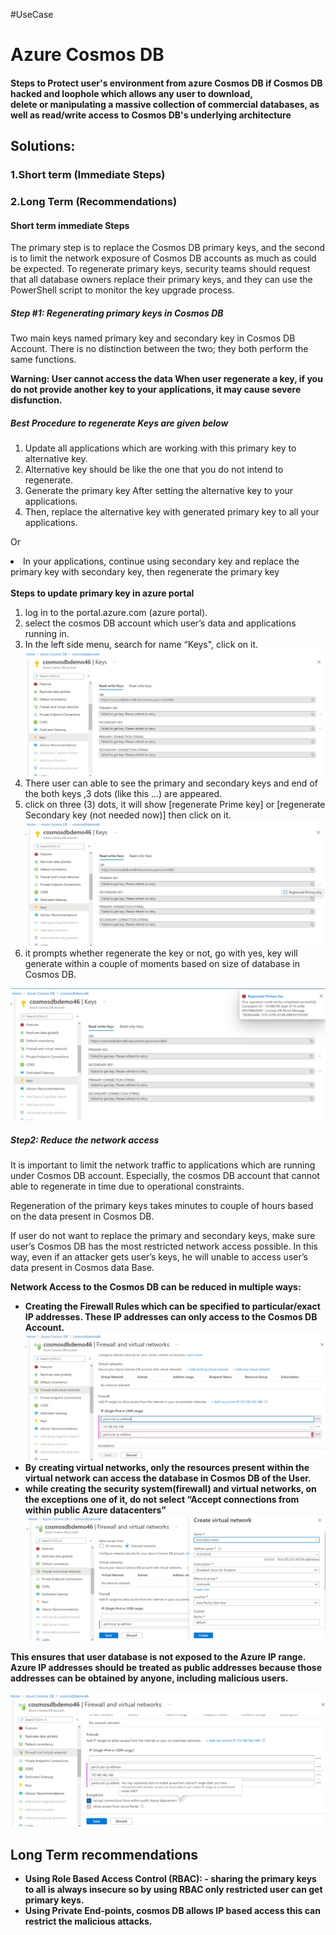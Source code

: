 #UseCase
<!DOCTYPE html>
<html><body>
  <h1>Azure Cosmos DB</h1>

<h4>

Steps to Protect user's environment from azure Cosmos DB if Cosmos DB hacked and loophole which allows any user to download, </br>delete or manipulating a massive collection of commercial databases, as well as read/write access to Cosmos DB's underlying architecture 

 <h4>

<h2>Solutions: </h2>

<h3>1.Short term (Immediate Steps) </h3>

<h3>2.Long Term (Recommendations)  </h3>

 

<h4>Short term immediate Steps </h4>

<p>The primary step is to replace the Cosmos DB primary keys, and the second is to limit the network exposure of Cosmos DB accounts as much as could be expected. To regenerate primary keys, security teams should request that all database owners replace their primary keys, and they can use the PowerShell script to monitor the key upgrade process. 
</p>
<h5>Step #1: Regenerating primary keys in Cosmos DB </h5>

 

<p>Two main keys named primary key and secondary key in Cosmos DB Account. There is no distinction between the two; they both perform the same functions. <p>

 

<b>**Warning**: User cannot access the data When user regenerate a key, if you do not provide another key to your applications, it may cause severe disfunction. </b>

<h5><b>Best Procedure to regenerate Keys are given below </b></h5>
   <ol>

<li>Update all applications which are working with this primary key to alternative key. </li>

<li>Alternative key should be like the one that you do not intend to regenerate. </li>

 <li>Generate the primary key After setting the alternative key to your applications. </li>

<li>Then, replace the alternative key with generated primary key to all your 	applications. </li></ol>

<p>Or  </p>

<li> In your applications, continue using secondary key and replace the primary key with secondary key, then regenerate the primary key  </li>
<br>
<b>Steps to update primary key in azure portal </b>
<ol>
<li>log in to the portal.azure.com (azure portal). </li>

<li>select the cosmos DB account which user’s data and applications running in. </li>

<li>In the left side menu, search for name “Keys", click on it. </li>
  <img src="1.png">

<li>There user can able to see the primary and secondary keys and end of the both keys ,3 dots (like this ...) are appeared. </li>

  <li>click on three (3) dots, it will show [regenerate Prime key] or [regenerate Secondary key (not needed now)] then click on it. </li>
<img src="2.png">
<li>it prompts whether regenerate the key or not, go with yes, key will generate within a couple of moments based on size of database in Cosmos DB.</li> </ol>
<img src="5.png">
<h5>Step2: Reduce the network access</h5> 

 
<p>
It is important to limit the network traffic to applications which are running under Cosmos DB account. Especially, the cosmos DB account that cannot able to regenerate in time due to operational constraints. 

Regeneration of the primary keys takes minutes to couple of hours based on the data present in Cosmos DB. 

If user do not want to replace the primary and secondary keys, make sure user’s Cosmos DB has the most restricted network access possible. In this way, even if an attacker gets user’s keys, he will unable to access user’s data present in Cosmos data Base. 
</p>
<b>Network Access to the Cosmos DB can be reduced in multiple ways: <b>
<ul>
<li>Creating the Firewall Rules which can be specified to particular/exact IP addresses. These IP addresses can only access to the Cosmos DB Account. </li>
<img src="6.png">
<li>By creating virtual networks, only the resources present within the virtual network can access the database in Cosmos DB of the User. </li>

<li>while creating the security system(firewall) and virtual networks, on the exceptions one of it, do not select “Accept connections from within public Azure datacenters” <img src="8.png"></li></ul>

<p>This ensures that user database is not exposed to the Azure IP range. Azure IP addresses should be treated as public addresses because those addresses can be obtained by anyone, including malicious users. 
</p>
  <img src="7.png">
<h2>Long Term recommendations </h2>
<ul>
<li>Using Role Based Access Control (RBAC): - sharing the primary keys to all is always insecure so by using RBAC only restricted user can get primary keys. </li>

<li>Using Private End-points, cosmos DB allows IP based access this can restrict the malicious attacks. </li></ul>
</body>
 </html>

 
